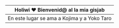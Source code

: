 | Holiwi ❤️ Bienvenid@ al la mia gisjab |
| ------------------------------------- |
|En este lugar se ama a Kojima y a Yoko Taro| 
